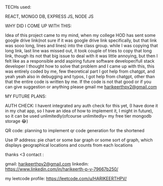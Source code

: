 TECHs used:

REACT, MONGO DB, EXPRESS JS, NODE JS


WHY DID I COME UP WITH THIS:

Idea of this project came to my mind, when my college HOD has sent some google drive link(not sure if it was google drive link specifically, but that link was sooo long, lines and lines) into the class group.
while I was copying that long link, last line was missed out, it took couple of tries to copy that long link, though its not that big issue to deal with it was little annoying, but then I felt like as a responsible 
andd aspiring future software developer/full stack developer I thought how to solve that problem and I came up with this, this was entirely coded by me, few theoretical part I got help from chatgpt, and yeah yeah also
in debugging and typos, I got help from chatgpt, other than that the entire code is written by me. If the code is not that good or if you can give suggestion or anything please 
gmail me harikeerthpv2@gmail.com



MY FUTURE PLANS:

AUTH CHECK: I havent integrated any auth check for this yet, (I have done it in my chat app, so I have an idea of how to implement it, I might in future), 
so it can be used unlimitedly(ofcourse unlimitedly= my free tier mongodb storage 😂)

QR code: planning to  implement qr code generation for the shortened

Use IP address: pie chart or some bar graph or some sort of graph, which displays geographical locations and counts from each locations

thanks <3
contact : 

gmail: harikeerthpv2@gmail.com
linkedin: https://www.linkedin.com/in/harikeerth-p-v-79667b250/

my leetcode profile: https://leetcode.com/u/HARIKEERTHPV/
